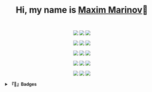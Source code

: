 <h1 align="center">Hi, my name is <a href=""https://github.com/mmmarinov20>Maxim Marinov</a>👋</h1>
<br />
<p align="center">
    <img src="https://img.shields.io/badge/-JavaScript-000000?style=for-the-badge&logo=javascript">
    <img src="https://img.shields.io/badge/-TypeScript-000000?style=for-the-badge&logo=typescript">
  <img src="https://img.shields.io/badge/-React-000000?style=for-the-badge&logo=react">
</p>

<p align="center">
<img src="https://img.shields.io/badge/css3-000000?style=for-the-badge&logo=css3">
  <img src="https://img.shields.io/badge/-TailwindCSS-000000?style=for-the-badge&logo=tailwindcss">
    <img src="https://img.shields.io/badge/SASS-000000?style=for-the-badge&logo=sass">
</p>

<p align="center">
    <img src="https://img.shields.io/badge/-HTML5-000000?style=for-the-badge&logo=HTML5">
    <img src="https://img.shields.io/badge/-C++-000000?style=for-the-badge&logo=cplusplus">
    <img src="https://img.shields.io/badge/-Express-000000?style=for-the-badge&logo=express">
</p>
<p align="center">
  <img src="https://img.shields.io/badge/-WebStorm-000000?style=for-the-badge&logo=webstorm">
    <img src="https://img.shields.io/badge/-Visual Studio Code-000000?style=for-the-badge&logo=visualstudiocode">
    <img src="https://img.shields.io/badge/-Github-000000?style=for-the-badge&logo=github">
</p>
<p align="center">
    <img src="https://img.shields.io/badge/-Git-000000?style=for-the-badge&logo=Git">
  <img src="https://img.shields.io/badge/-Ubuntu-000000?style=for-the-badge&logo=ubuntu">
    <img src="https://img.shields.io/badge/-Windows-000000?style=for-the-badge&logo=windows">
</p>

<details style = "display: inline; align:center">
  <summary><b> 『🥇』Badges</b></summary>
  <br />
<a href ="https://www.credly.com/earner/earned/badge/8248a668-6452-4f76-baea-3c5fe95f37dd"><img align="left" alt="Excel" width="100px" src="https://images.credly.com/size/680x680/images/241488f4-9110-41aa-804e-51a8f8ba430d/MTA-Introduction_to_Programming_Using_HTML_and_CSS-600x600.png" ></a>
 <a href ="https://www.credly.com/earner/earned/badge/21086c80-81e1-4fe2-99df-deea84d96c30"><img align="left" alt="Word Office 2016" width="100px" src="https://images.credly.com/size/680x680/images/fd092703-61db-4e9f-9c7c-2211d44ca87d/MOS_Word.png" ></a>
  <a href ="https://www.credly.com/earner/earned/badge/42518913-fa0d-4bc2-942e-e09c381602c1"><img align="left" alt="Word Office 2016" width="100px" src="https://images.credly.com/size/340x340/images/d0790dc7-5127-4262-a492-1b60030b0114/MOS_Excel.png" ></a>
  <a href ="https://www.credly.com/earner/earned/badge/fb6adc8e-427a-49f5-9321-d4e03eb86e78"><img align="left" alt="Word Office 2016" width="100px" src="https://images.credly.com/size/340x340/images/ef99b79e-fd54-4eb5-b2a4-bf17e92a4837/ITS-Badges_JavaScript_1200px.png" ></a>
</details>

